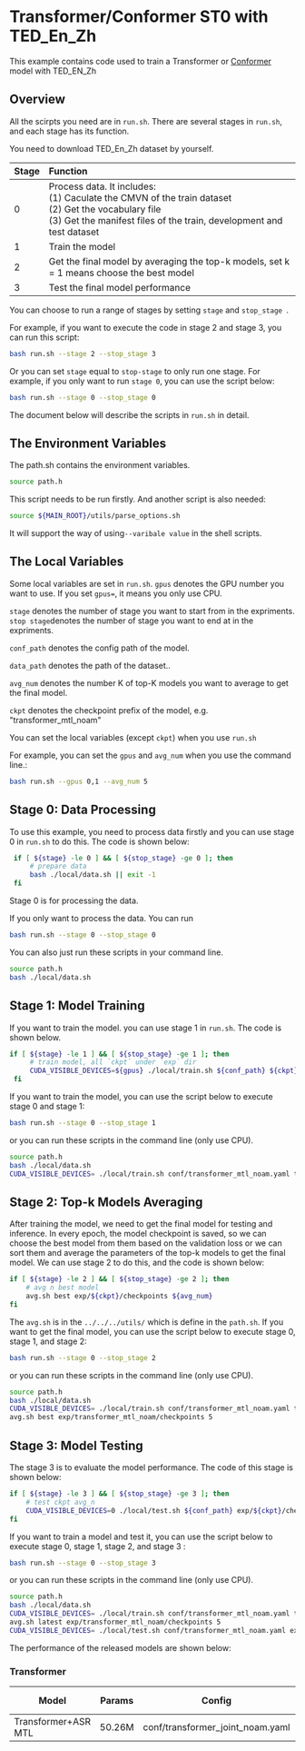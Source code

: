 # Transformer/Conformer ST0 with TED_En_Zh

This example contains code used to train a Transformer or [Conformer](http://arxiv.org/abs/2008.03802) model with TED_EN_Zh

## Overview

All the scirpts you need are in ```run.sh```. There are several stages in ```run.sh```, and each stage has its function.

You need to download TED_En_Zh dataset by yourself.

| Stage | Function                                                     |
| :---- | :----------------------------------------------------------- |
| 0     | Process data. It includes: <br>       (1) Caculate the CMVN of the train dataset <br>       (2) Get the vocabulary file <br>       (3) Get the manifest files of the train, development and test dataset<br> |
| 1     | Train the model                                              |
| 2     | Get the final model by averaging the top-k models, set k = 1 means choose the best model |
| 3     | Test the final model performance                             |

You can choose to run a range of stages by setting ```stage``` and ```stop_stage ```. 

For example, if you want to execute the code in stage 2 and stage 3, you can run this script:

```bash
bash run.sh --stage 2 --stop_stage 3
```

Or you can set ```stage``` equal to ```stop-stage``` to only run one stage.
For example, if you only want to run ```stage 0```, you can use the script below:

```bash
bash run.sh --stage 0 --stop_stage 0
```



The document below will describe the scripts in ```run.sh``` in detail.

## The Environment Variables

The path.sh contains the environment variables. 

```bash
source path.h
```

This script needs to be run firstly. And another script is also needed:

```bash
source ${MAIN_ROOT}/utils/parse_options.sh
```

It will support the way of using```--varibale value``` in the shell scripts.



## The Local Variables

Some local variables are set in ```run.sh```. 
```gpus``` denotes the GPU number you want to use. If you set ```gpus=```, it means you only use CPU. 

```stage``` denotes the number of stage you want to start from in the expriments.
```stop stage```denotes the number of stage you want to end at in the expriments. 

```conf_path``` denotes the config path of the model.

`data_path` denotes the path of the dataset..

```avg_num``` denotes the number K of top-K models you want to average to get the final model.

```ckpt``` denotes the checkpoint prefix of the model, e.g. "transformer_mtl_noam"

You can set the local variables (except ```ckpt```) when you use ```run.sh```

For example, you can set the ```gpus``` and ``avg_num`` when you use the command line.:

```bash
bash run.sh --gpus 0,1 --avg_num 5
```



## Stage 0: Data Processing

To use this example, you need to process data firstly and you can use stage 0 in ```run.sh``` to do this. The code is shown below:

```bash
 if [ ${stage} -le 0 ] && [ ${stop_stage} -ge 0 ]; then
     # prepare data
     bash ./local/data.sh || exit -1
 fi
```

Stage 0 is for processing the data.

If you only want to process the data. You can run

```bash
bash run.sh --stage 0 --stop_stage 0
```

You can also just run these scripts in your command line.

```bash
source path.h
bash ./local/data.sh
```




## Stage 1: Model Training

If you want to train the model. you can use stage 1 in ```run.sh```. The code is shown below. 

```bash
if [ ${stage} -le 1 ] && [ ${stop_stage} -ge 1 ]; then
     # train model, all `ckpt` under `exp` dir
     CUDA_VISIBLE_DEVICES=${gpus} ./local/train.sh ${conf_path} ${ckpt}
 fi
```

If you want to train the model, you can use the script below to execute stage 0 and stage 1:

```bash
bash run.sh --stage 0 --stop_stage 1
```

or you can run these scripts in the command line (only use CPU).

```bash
source path.h
bash ./local/data.sh
CUDA_VISIBLE_DEVICES= ./local/train.sh conf/transformer_mtl_noam.yaml transformer_mtl_noam
```



## Stage 2: Top-k Models Averaging

After training the model,  we need to get the final model for testing and inference. In every epoch, the model checkpoint is saved, so we can choose the best model from them based on the validation loss or we can sort them and average the parameters of the top-k models  to get the final model.  We can use stage 2 to do this, and the code is shown below:

```bash
if [ ${stage} -le 2 ] && [ ${stop_stage} -ge 2 ]; then
    # avg n best model
    avg.sh best exp/${ckpt}/checkpoints ${avg_num}
fi
```

The ```avg.sh``` is in the ```../../../utils/``` which is define in the ```path.sh```.
If you want to get the final model, you can use the script below to execute stage 0, stage 1, and stage 2:

```bash
bash run.sh --stage 0 --stop_stage 2
```

or you can run these scripts in the command line (only use CPU).

```bash
source path.h
bash ./local/data.sh
CUDA_VISIBLE_DEVICES= ./local/train.sh conf/transformer_mtl_noam.yaml transformer_mtl_noam
avg.sh best exp/transformer_mtl_noam/checkpoints 5
```



## Stage 3: Model Testing

The  stage 3 is to evaluate the model performance. The code of this stage is shown below:

```bash
if [ ${stage} -le 3 ] && [ ${stop_stage} -ge 3 ]; then
    # test ckpt avg_n
    CUDA_VISIBLE_DEVICES=0 ./local/test.sh ${conf_path} exp/${ckpt}/checkpoints/${avg_ckpt} || exit -1
fi
```

If you want to train a model and test it, you can use the script below to execute stage 0, stage 1, stage 2, and stage 3 :

```bash
bash run.sh --stage 0 --stop_stage 3
```

or you can run these scripts in the command line (only use CPU).

```bash
source path.h
bash ./local/data.sh
CUDA_VISIBLE_DEVICES= ./local/train.sh conf/transformer_mtl_noam.yaml transformer_mtl_noam
avg.sh latest exp/transformer_mtl_noam/checkpoints 5
CUDA_VISIBLE_DEVICES= ./local/test.sh conf/transformer_mtl_noam.yaml exp/transformer_mtl_noam/checkpoints/avg_5.pdparams
```




The performance of the released models are shown below:

### Transformer

| Model               | Params | Config                           | Char-BLEU |
| ------------------- | ------ | -------------------------------- | --------- |
| Transformer+ASR MTL | 50.26M | conf/transformer_joint_noam.yaml | 17.38     |

